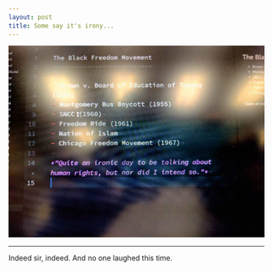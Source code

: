 ```yaml
---
layout: post
title: Some say it's irony...
---
```


[![irony-nov-9](/assets/img/irony-nov-9.jpg)](/assets/img/irony-nov-9.jpg)

----------

Indeed sir, indeed. And no one laughed this time.
